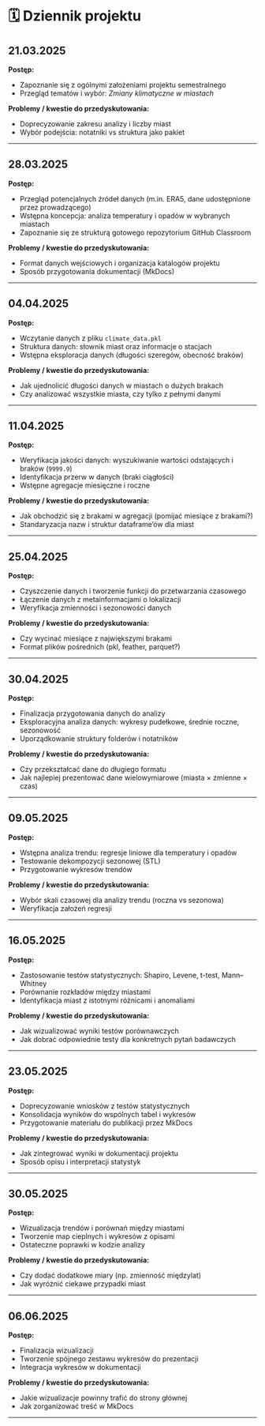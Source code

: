 # 🗓️ Dziennik projektu

## 21.03.2025

**Postęp:**  
- Zapoznanie się z ogólnymi założeniami projektu semestralnego  
- Przegląd tematów i wybór: *Zmiany klimatyczne w miastach*

**Problemy / kwestie do przedyskutowania:**  
- Doprecyzowanie zakresu analizy i liczby miast  
- Wybór podejścia: notatniki vs struktura jako pakiet

---

## 28.03.2025

**Postęp:**  
- Przegląd potencjalnych źródeł danych (m.in. ERA5, dane udostępnione przez prowadzącego)  
- Wstępna koncepcja: analiza temperatury i opadów w wybranych miastach  
- Zapoznanie się ze strukturą gotowego repozytorium GitHub Classroom

**Problemy / kwestie do przedyskutowania:**  
- Format danych wejściowych i organizacja katalogów projektu  
- Sposób przygotowania dokumentacji (MkDocs)

---

## 04.04.2025

**Postęp:**  
- Wczytanie danych z pliku `climate_data.pkl`  
- Struktura danych: słownik miast oraz informacje o stacjach  
- Wstępna eksploracja danych (długości szeregów, obecność braków)

**Problemy / kwestie do przedyskutowania:**  
- Jak ujednolicić długości danych w miastach o dużych brakach  
- Czy analizować wszystkie miasta, czy tylko z pełnymi danymi

---

## 11.04.2025

**Postęp:**  
- Weryfikacja jakości danych: wyszukiwanie wartości odstających i braków (`9999.9`)  
- Identyfikacja przerw w danych (braki ciągłości)  
- Wstępne agregacje miesięczne i roczne

**Problemy / kwestie do przedyskutowania:**  
- Jak obchodzić się z brakami w agregacji (pomijać miesiące z brakami?)  
- Standaryzacja nazw i struktur dataframe’ów dla miast

---

## 25.04.2025

**Postęp:**  
- Czyszczenie danych i tworzenie funkcji do przetwarzania czasowego  
- Łączenie danych z metainformacjami o lokalizacji  
- Weryfikacja zmienności i sezonowości danych

**Problemy / kwestie do przedyskutowania:**  
- Czy wycinać miesiące z największymi brakami  
- Format plików pośrednich (pkl, feather, parquet?)

---

## 30.04.2025

**Postęp:**  
- Finalizacja przygotowania danych do analizy  
- Eksploracyjna analiza danych: wykresy pudełkowe, średnie roczne, sezonowość  
- Uporządkowanie struktury folderów i notatników

**Problemy / kwestie do przedyskutowania:**  
- Czy przekształcać dane do długiego formatu  
- Jak najlepiej prezentować dane wielowymiarowe (miasta × zmienne × czas)

---

## 09.05.2025

**Postęp:**  
- Wstępna analiza trendu: regresje liniowe dla temperatury i opadów  
- Testowanie dekompozycji sezonowej (STL)  
- Przygotowanie wykresów trendów

**Problemy / kwestie do przedyskutowania:**  
- Wybór skali czasowej dla analizy trendu (roczna vs sezonowa)  
- Weryfikacja założeń regresji

---

## 16.05.2025

**Postęp:**  
- Zastosowanie testów statystycznych: Shapiro, Levene, t-test, Mann–Whitney  
- Porównanie rozkładów między miastami  
- Identyfikacja miast z istotnymi różnicami i anomaliami

**Problemy / kwestie do przedyskutowania:**  
- Jak wizualizować wyniki testów porównawczych  
- Jak dobrać odpowiednie testy dla konkretnych pytań badawczych

---

## 23.05.2025

**Postęp:**  
- Doprecyzowanie wniosków z testów statystycznych  
- Konsolidacja wyników do wspólnych tabel i wykresów  
- Przygotowanie materiału do publikacji przez MkDocs

**Problemy / kwestie do przedyskutowania:**  
- Jak zintegrować wyniki w dokumentacji projektu  
- Sposób opisu i interpretacji statystyk

---

## 30.05.2025

**Postęp:**  
- Wizualizacja trendów i porównań między miastami  
- Tworzenie map cieplnych i wykresów z opisami  
- Ostateczne poprawki w kodzie analizy

**Problemy / kwestie do przedyskutowania:**  
- Czy dodać dodatkowe miary (np. zmienność międzylat)  
- Jak wyróżnić ciekawe przypadki miast

---

## 06.06.2025

**Postęp:**  
- Finalizacja wizualizacji  
- Tworzenie spójnego zestawu wykresów do prezentacji  
- Integracja wykresów w dokumentacji

**Problemy / kwestie do przedyskutowania:**  
- Jakie wizualizacje powinny trafić do strony głównej  
- Jak zorganizować treść w MkDocs

---